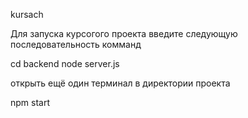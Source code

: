 kursach

Для запуска курсогого проекта введите следующую последовательность комманд

cd backend
node server.js

открыть ещё один терминал в директории проекта

npm start